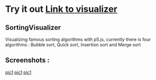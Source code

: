 # Try it out [Link to visualizer](https://mrelyazid.github.io/SortingVisualizer/)



## SortingVisualizer
Visualizing famous sorting algorithms with p5.js, currently there is four algorithms : Bubble sort, Quick sort, Insertion sort and Merge sort


## Screenshots :
[pic1](./readmeassets/screen1.png)
[pic1](./readmeassets/screen2.png)
[pic1](./readmeassets/screen3.png)